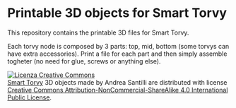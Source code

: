 <h1>Printable 3D objects for Smart Torvy</h1>
<p>This repository contains the printable 3D files for Smart Torvy.</p>
<p>Each torvy node is composed by 3 parts: top, mid, bottom (some torvys can have extra accessories).
Print a file for each part and then simply assemble togheter (no need for glue, screws or anything else).</p>
<a rel="license" href="http://creativecommons.org/licenses/by-nc-sa/4.0/"><img alt="Licenza Creative Commons" style="border-width:0" src="https://i.creativecommons.org/l/by-nc-sa/4.0/88x31.png" /></a><br /><span xmlns:dct="http://purl.org/dc/terms/" property="dct:title"><a href="http://smarttorvy.me/">Smart Torvy</a> 3D objects</span> made by<a xmlns:cc="http://creativecommons.org/ns#" property="cc:attributionName" rel="cc:attributionURL"> Andrea Santilli</a> are distributed with license <a rel="license" href="http://creativecommons.org/licenses/by-nc-sa/4.0/">Creative Commons Attribution-NonCommercial-ShareAlike 4.0 International Public License</a>.
